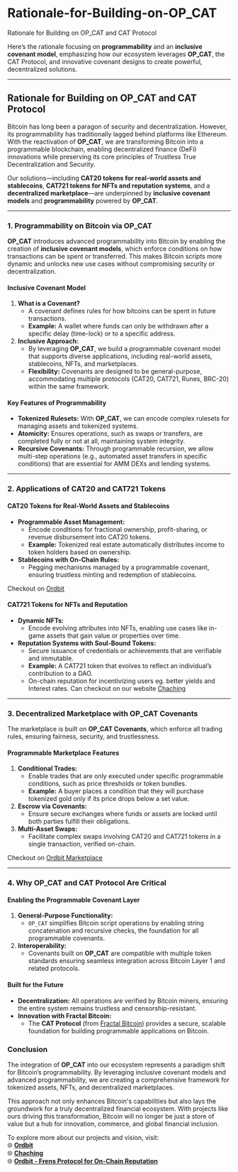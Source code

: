 # Rationale-for-Building-on-OP_CAT
Rationale for Building on OP_CAT and CAT Protocol

Here’s the rationale focusing on **programmability** and an **inclusive covenant model**, emphasizing how our ecosystem leverages **OP_CAT**, the CAT Protocol, and innovative covenant designs to create powerful, decentralized solutions.

---

## **Rationale for Building on OP_CAT and CAT Protocol**
Bitcoin has long been a paragon of security and decentralization. However, its programmability has traditionally lagged behind platforms like Ethereum. With the reactivation of **OP_CAT**, we are transforming Bitcoin into a programmable blockchain, enabling decentralized finance (DeFi) innovations while preserving its core principles of Trustless True Decentralization and Security.

Our solutions—including **CAT20 tokens for real-world assets and stablecoins**, **CAT721 tokens for NFTs and reputation systems**, and a **decentralized marketplace**—are underpinned by **inclusive covenant models** and **programmability** powered by **OP_CAT**.

---

### **1. Programmability on Bitcoin via OP_CAT**
**OP_CAT** introduces advanced programmability into Bitcoin by enabling the creation of **inclusive covenant models**, which enforce conditions on how transactions can be spent or transferred. This makes Bitcoin scripts more dynamic and unlocks new use cases without compromising security or decentralization.

#### **Inclusive Covenant Model**
1. **What is a Covenant?**
   - A covenant defines rules for how bitcoins can be spent in future transactions.  
   - **Example:** A wallet where funds can only be withdrawn after a specific delay (time-lock) or to a specific address.
2. **Inclusive Approach:** 
   - By leveraging **OP_CAT**, we build a programmable covenant model that supports diverse applications, including real-world assets, stablecoins, NFTs, and marketplaces.  
   - **Flexibility:** Covenants are designed to be general-purpose, accommodating multiple protocols (CAT20, CAT721, Runes, BRC-20) within the same framework.

#### **Key Features of Programmability**
- **Tokenized Rulesets:** With **OP_CAT**, we can encode complex rulesets for managing assets and tokenized systems.
- **Atomicity:** Ensures operations, such as swaps or transfers, are completed fully or not at all, maintaining system integrity.
- **Recursive Covenants:** Through programmable recursion, we allow multi-step operations (e.g., automated asset transfers in specific conditions) that are essential for AMM DEXs and lending systems.

---

### **2. Applications of CAT20 and CAT721 Tokens**

#### **CAT20 Tokens for Real-World Assets and Stablecoins**
- **Programmable Asset Management:** 
   - Encode conditions for fractional ownership, profit-sharing, or revenue disbursement into CAT20 tokens.
   - **Example:** Tokenized real estate automatically distributes income to token holders based on ownership.
- **Stablecoins with On-Chain Rules:**
   - Pegging mechanisms managed by a programmable covenant, ensuring trustless minting and redemption of stablecoins.

Checkout on [Ordbit](https://ordbit.io)

#### **CAT721 Tokens for NFTs and Reputation**
- **Dynamic NFTs:** 
   - Encode evolving attributes into NFTs, enabling use cases like in-game assets that gain value or properties over time.
- **Reputation Systems with Soul-Bound Tokens:** 
   - Secure issuance of credentials or achievements that are verifiable and immutable.  
   - **Example:** A CAT721 token that evolves to reflect an individual’s contribution to a DAO.
   - On-chain reputation for incentivizing users eg. better yields and Interest rates. Can checkout on our website [Chaching](https://chaching.digital/)

---

### **3. Decentralized Marketplace with OP_CAT Covenants**
The marketplace is built on **OP_CAT Covenants**, which enforce all trading rules, ensuring fairness, security, and trustlessness.

#### **Programmable Marketplace Features**
1. **Conditional Trades:**
   - Enable trades that are only executed under specific programmable conditions, such as price thresholds or token bundles.
   - **Example:** A buyer places a condition that they will purchase tokenized gold only if its price drops below a set value.
2. **Escrow via Covenants:**
   - Ensure secure exchanges where funds or assets are locked until both parties fulfill their obligations.
3. **Multi-Asset Swaps:**
   - Facilitate complex swaps involving CAT20 and CAT721 tokens in a single transaction, verified on-chain.

Checkout on [Ordbit Marketplace](https://ordbit.io/fractal/ordinals/market)

---

### **4. Why OP_CAT and CAT Protocol Are Critical**
#### **Enabling the Programmable Covenant Layer**
1. **General-Purpose Functionality:**
   - `OP_CAT` simplifies Bitcoin script operations by enabling string concatenation and recursive checks, the foundation for all programmable covenants.
2. **Interoperability:**
   - Covenants built on **OP_CAT** are compatible with multiple token standards ensuring seamless integration across Bitcoin Layer 1 and related protocols.

#### **Built for the Future**
- **Decentralization:** All operations are verified by Bitcoin miners, ensuring the entire system remains trustless and censorship-resistant.
- **Innovation with Fractal Bitcoin:**  
   - The **CAT Protocol** (from [Fractal Bitcoin](https://www.fractalbitcoin.io/)) provides a secure, scalable foundation for building programmable applications on Bitcoin.
 

### **Conclusion**
The integration of **OP_CAT** into our ecosystem represents a paradigm shift for Bitcoin’s programmability. By leveraging inclusive covenant models and advanced programmability, we are creating a comprehensive framework for tokenized assets, NFTs, and decentralized marketplaces.

This approach not only enhances Bitcoin's capabilities but also lays the groundwork for a truly decentralized financial ecosystem. With projects like ours driving this transformation, Bitcoin will no longer be just a store of value but a hub for innovation, commerce, and global financial inclusion.

To explore more about our projects and vision, visit:  
🌐 **[Ordbit](https://ordbit.io/)**  
🌐 **[Chaching](https://chaching.digital/)**  
🌐 **[Ordbit - Frens Protocol for On-Chain Reputation](https://frens.ordbit.io/)**

